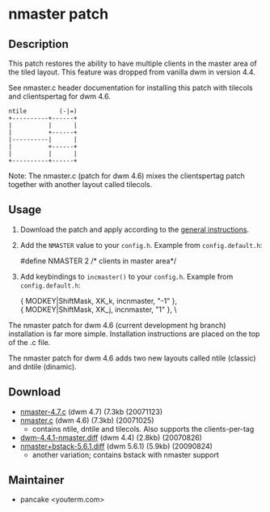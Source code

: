 nmaster patch
=============

Description
-----------
This patch restores the ability to have multiple clients in the master area of
the tiled layout. This feature was dropped from vanilla dwm in version 4.4.

See nmaster.c header documentation for installing this patch with tilecols
and clientspertag for dwm 4.6.

	ntile         (-|=)
	+----------+------+
	|          |      |
	|          +------+
	|----------|      |
	|          +------+
	|          |      |
	+----------+------+

Note: The nmaster.c (patch for dwm 4.6) mixes the clientspertag patch together
with another layout called tilecols.

Usage
-----
1. Download the patch and apply according to the [general instructions](.).
2. Add the `NMASTER` value to your `config.h`.
   Example from `config.default.h`:

	#define NMASTER          2 /* clients in master area*/

3. Add keybindings to `incmaster()` to your `config.h`.
   Example from `config.default.h`:

	{ MODKEY|ShiftMask,       XK_k,       incnmaster,    "-1" }, \
	{ MODKEY|ShiftMask,       XK_j,       incnmaster,    "1" }, \

The nmaster patch for dwm 4.6 (current development hg branch) installation is
far more simple. Installation instructions are placed on the top of the .c
file.

The nmaster patch for dwm 4.6 adds two new layouts called ntile (classic) and
dntile (dinamic).

Download
--------
* [nmaster-4.7.c](nmaster-4.7.c) (dwm 4.7) (7.3kb (20071123)
* [nmaster.c](nmaster.c) (dwm 4.6) (7.3kb) (20071025)
  * contains ntile, dntile and tilecols. Also supports the clients-per-tag
* [dwm-4.4.1-nmaster.diff](dwm-4.4.1-nmaster.diff) (dwm 4.4) (2.8kb) (20070826)
* [nmaster+bstack-5.6.1.diff](nmaster+bstack-5.6.1.diff) (dwm 5.6.1) (5.9kb) (20090824)
  * another variation; contains bstack with nmaster support

Maintainer
----------
* pancake <youterm.com>
